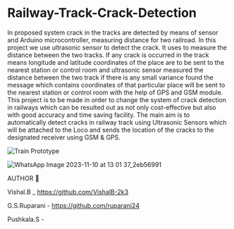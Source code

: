 # Railway-Track-Crack-Detection

In proposed system crack in the tracks are detected by means of sensor and Arduino microcontroller, measuring distance for two railroad. In this project we use ultrasonic sensor to detect the crack. It uses to measure the distance between the two tracks. If any crack is occurred in the track means longitude and latitude coordinates of the place are to be sent to the nearest station or control room and ultrasonic sensor measured the distance between the two track if there is any small variance found the message which contains coordinates of that particular place will be sent to the nearest station or control room with the help of GPS and GSM module. This project is to be made in order to change the system of crack detection in railways which can be resulted out as not only cost-effective but also with good accuracy and time saving facility.
The main aim is to automatically detect cracks in railway track using Ultrasonic Sensors which will be attached to the Loco and sends the location of the cracks to the designated receiver using GSM & GPS.


![Train Prototype](https://github.com/VishalB-2k3/Railway-Track-Crack-Detection/assets/55921648/8f8ce69e-0722-4564-a88e-74b1d61acd6f)


![WhatsApp Image 2023-11-10 at 13 01 37_2eb56991](https://github.com/VishalB-2k3/Railway-Track-Crack-Detection/assets/55921648/f5dea243-2e57-466a-a85c-9690124c37e5)


AUTHOR 🔗

Vishal.B _ https://github.com/VishalB-2k3

G.S.Ruparani - https://github.com/ruparani24

Pushkala.S - 
